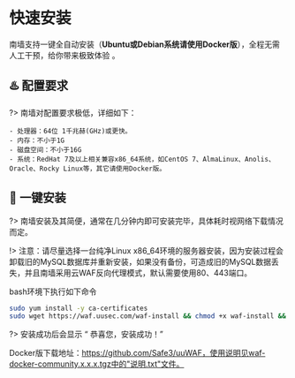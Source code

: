 # 快速安装
南墙支持一键全自动安装（**Ubuntu或Debian系统请使用Docker版**），全程无需人工干预，给你带来极致体验 。



##  :hotsprings: 配置要求 <!-- {docsify-ignore} -->
?> 南墙对配置要求极低，详细如下：

  ```
  - 处理器：64位 1千兆赫(GHz)或更快。
  - 内存：不小于1G
  - 磁盘空间：不小于16G
  - 系统：RedHat 7及以上相关兼容x86_64系统，如CentOS 7、AlmaLinux、Anolis、Oracle、Rocky Linux等，其它请使用Docker版。
  ```



## :rocket: 一键安装 <!-- {docsify-ignore} -->
?> 南墙安装及其简便，通常在几分钟内即可安装完毕，具体耗时视网络下载情况而定。

!> 注意：请尽量选择一台纯净Linux x86_64环境的服务器安装，因为安装过程会卸载旧的MySQL数据库并重新安装，如果没有备份，可造成旧的MySQL数据丢失，并且南墙采用云WAF反向代理模式，默认需要使用80、443端口。

bash环境下执行如下命令

```bash
sudo yum install -y ca-certificates
sudo wget https://waf.uusec.com/waf-install && chmod +x waf-install && ./waf-install && rm -f ./waf-install
```

?> 安装成功后会显示 “ 恭喜您，安装成功！”

Docker版下载地址：https://github.com/Safe3/uuWAF，使用说明见waf-docker-community.x.x.x.tgz中的"说明.txt"文件。
